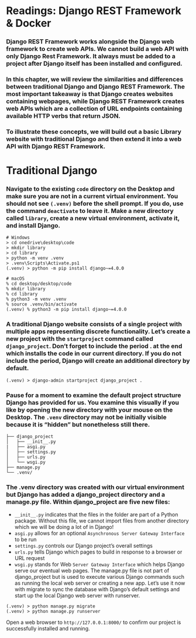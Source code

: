 # Readings: Django REST Framework & Docker

### Django REST Framework works alongside the Django web framework to create web APIs. We cannot build a web API with only Django Rest Framework. It always must be added to a project after Django itself has been installed and configured.

### In this chapter, we will review the similarities and differences between traditional Django and Django REST Framework. The most important takeaway is that Django creates websites containing webpages, while Django REST Framework creates web APIs which are a collection of URL endpoints containing available HTTP verbs that return JSON.

### To illustrate these concepts, we will build out a basic Library website with traditional Django and then extend it into a web API with Django REST Framework.

# Traditional Django
### Navigate to the existing `code` directory on the Desktop and make sure you are not in a current virtual environment. You should not see `(.venv)` before the shell prompt. If you do, use the command `deactivate` to leave it. Make a new directory called `library`, create a new virtual environment, activate it, and install Django.

```
# Windows
> cd onedrive\desktop\code
> mkdir library
> cd library
> python -m venv .venv
> .venv\Scripts\Activate.ps1
(.venv) > python -m pip install django~=4.0.0

# macOS
% cd desktop/desktop/code
% mkdir library
% cd library
% python3 -m venv .venv
% source .venv/bin/activate
(.venv) % python3 -m pip install django~=4.0.0
```

### A traditional Django website consists of a single project with multiple apps representing discrete functionality. Let’s create a new project with the `startproject` command called `django_project`. Don’t forget to include the period . at the end which installs the code in our current directory. If you do not include the period, Django will create an additional directory by default.

```
(.venv) > django-admin startproject django_project .
```
### Pause for a moment to examine the default project structure Django has provided for us. You examine this visually if you like by opening the new directory with your mouse on the Desktop. The `.venv` directory may not be initially visible because it is “hidden” but nonetheless still there.


```
├── django_project
│   ├── __init__.py
|   ├── asgi.py
│   ├── settings.py
│   ├── urls.py
│   └── wsgi.py
├── manage.py
└── .venv/
```
### The .venv directory was created with our virtual environment but Django has added a django_project directory and a manage.py file. Within django_project are five new files:


* `__init__.py` indicates that the files in the folder are part of a Python package. Without this file, we cannot import files from another directory which we will be doing a lot of in Django!
* `asgi.py` allows for an optional `Asynchronous Server Gateway Interface` to be run
* `settings.py` controls our Django project’s overall settings
* `urls.py` tells Django which pages to build in response to a browser or URL request
* `wsgi.py` stands for Web `Server Gateway Interface` which helps Django serve our eventual web pages.
The manage.py file is not part of django_project but is used to execute various Django commands such as running the local web server or creating a new app. Let’s use it now with migrate to sync the database with Django’s default settings and start up the local Django web server with runserver.

```
(.venv) > python manage.py migrate
(.venv) > python manage.py runserver
```

Open a web browser to `http://127.0.0.1:8000/` to confirm our project is successfully installed and running.




